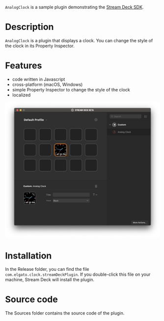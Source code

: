
`AnalogClock` is a sample plugin demonstrating the [Stream Deck SDK](https://developer.elgato.com/documentation/stream-deck/).

# Description

`AnalogClock` is a plugin that displays a clock. You can change the style of the clock in its Property Inspector.

# Features

- code written in Javascript
- cross-platform (macOS, Windows)
- simple Property Inspector to change the style of the clock
- localized

![](screenshot.png)


# Installation

In the Release folder, you can find the file `com.elgato.clock.streamDeckPlugin`. If you double-click this file on your machine, Stream Deck will install the plugin.


# Source code

The Sources folder contains the source code of the plugin.
